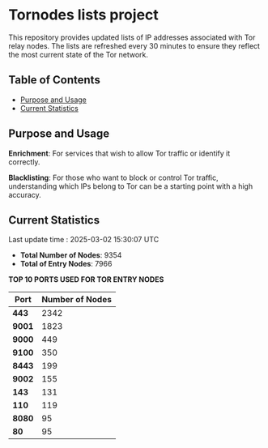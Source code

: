 # Tornodes lists project

This repository provides updated lists of IP addresses associated with Tor relay nodes. The lists are refreshed every 30 minutes to ensure they reflect the most current state of the Tor network.

## Table of Contents

- [Purpose and Usage](#purpose-and-usage)
- [Current Statistics](#current-statistics)


## Purpose and Usage

**Enrichment**: For services that wish to allow Tor traffic or identify it correctly.

**Blacklisting**: For those who want to block or control Tor traffic, understanding which IPs belong to Tor can be a starting point with a high accuracy.

## Current Statistics

Last update time : 2025-03-02 15:30:07 UTC

- **Total Number of Nodes**: 9354
- **Total of Entry Nodes**: 7966

**TOP 10 PORTS USED FOR TOR ENTRY NODES**

| **Port** | **Number of Nodes** |
|------|-----------------|
| **443**   | 2342  |
| **9001**   | 1823  |
| **9000**   | 449  |
| **9100**   | 350  |
| **8443**   | 199  |
| **9002**   | 155  |
| **143**   | 131  |
| **110**   | 119  |
| **8080**   | 95  |
| **80**   | 95  |

